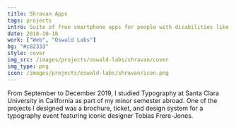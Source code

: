 ```yaml
---
title: Shravan Apps
tags: projects
intro: Suite of free smartphone apps for people with disabilities like dyslexia, blindness, and deafness
date: 2018-10-18
work: ["Web", "Oswald Labs"]
bg: "#c82333"
style: cover
img_src: /images/projects/oswald-labs/shravan/cover
img_type: png
icon: /images/projects/oswald-labs/shravan/icon.png
---
```


From September to December 2019, I studied Typography at Santa Clara University in California as part of my minor semester abroad. One of the projects I designed was a brochure, ticket, and design system for a typography event featuring iconic designer Tobias Frere-Jones.

<div class="image"><img alt="" src="/images/projects/oswald-labs/shravan/cover.png"></div>
